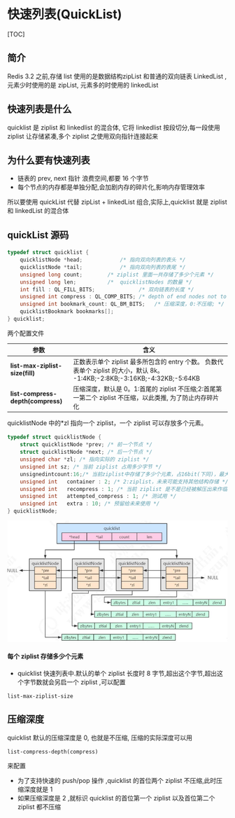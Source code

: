 # 快速列表(QuickList)

[TOC]

## 简介

Redis 3.2 之前,存储 list 使用的是数据结构zipList 和普通的双向链表 LinkedList ,  元素少时使用的是 zipList, 元素多的时使用的 linkedList

## 快速列表是什么

quicklist 是 ziplist 和 linkedlist 的混合体, 它将 linkedlist 按段切分,每一段使用 ziplist 让存储紧凑,多个 ziplist 之使用双向指针连接起来

## 为什么要有快速列表

- 链表的 prev, next 指针 浪费空间,都要 16 个字节
- 每个节点的内存都是单独分配,会加剧内存的碎片化,影响内存管理效率

所以要使用 quickList 代替 zipList + linkedList 组合,实际上,quicklist 就是 ziplist 和 linkedList 的混合体

## quickList 源码

```c
typedef struct quicklist {
    quicklistNode *head;			/* 指向双向列表的表头 */
    quicklistNode *tail;			/* 指向双向列表的表尾 */
    unsigned long count;        /* ziplist 里面一共存储了多少个元素 */
    unsigned long len;          /*  quicklistNodes 的数量 */
    int fill : QL_FILL_BITS;              /* 双向链表的长度 */
    unsigned int compress : QL_COMP_BITS; /* depth of end nodes not to compress;0=off */
    unsigned int bookmark_count: QL_BM_BITS;   /* 压缩深度，0:不压缩; */
    quicklistBookmark bookmarks[];
} quicklist;

```

两个配置文件

| 参数                              | 含义                                                         |
| --------------------------------- | ------------------------------------------------------------ |
| **list-max-ziplist-size(fill)**   | 正数表示单个 ziplist 最多所包含的 entry 个数。 负数代表单个 ziplist 的大小，默认 8k。 -1:4KB;-2:8KB;-3:16KB;-4:32KB;-5:64KB |
| **list-compress-depth(compress)** | 压缩深度，默认是 0。1:首尾的 ziplist 不压缩;2:首尾第一第二个 ziplist 不压缩，以此类推, 为了防止内存碎片化 |

quicklistNode 中的*zl 指向一个 ziplist，一个 ziplist 可以存放多个元素。

```c
typedef struct quicklistNode {
    struct quicklistNode *prev; /* 前一个节点 */
    struct quicklistNode *next; /* 后一个节点 */
    unsigned char *zl; /* 指向实际的 ziplist */
    unsigned int sz; /* 当前 ziplist 占用多少字节 */
    unsignedintcount:16;/* 当前ziplist中存储了多少个元素，占16bit(下同)，最大65536个*/ unsigned int   encoding : 2; /* 是否采用了 LZF 压缩算法压缩节点，1:RAW 2:LZF */
    unsigned int   container : 2; /* 2:ziplist，未来可能支持其他结构存储 */
    unsigned int   recompress : 1; /* 当前 ziplist 是不是已经被解压出来作临时使用 */
    unsigned int   attempted_compress : 1; /* 测试用 */
    unsigned int   extra : 10; /* 预留给未来使用 */
} quicklistNode;
```

![image-20200801233522826](../../../assets/image-20200801233522826.png)





#### 每个 ziplist 存储多少个元素

- quicklist 快速列表中.默认的单个 ziplist 长度时 8 字节,超出这个字节,超出这个字节数就会另启一个 ziplist ,可以配置

```
list-max-ziplist-size
```

## 压缩深度

quicklist 默认的压缩深度是 0, 也就是不压缩, 压缩的实际深度可以用

```
list-compress-depth(compress)
```

来配置

- 为了支持快速的 push/pop 操作 ,quicklist 的首位两个 ziplist 不压缩,此时压缩深度就是 1
- 如果压缩深度是 2 ,就标识 quicklist 的首位第一个 ziplist 以及首位第二个 ziplist 都不压缩

